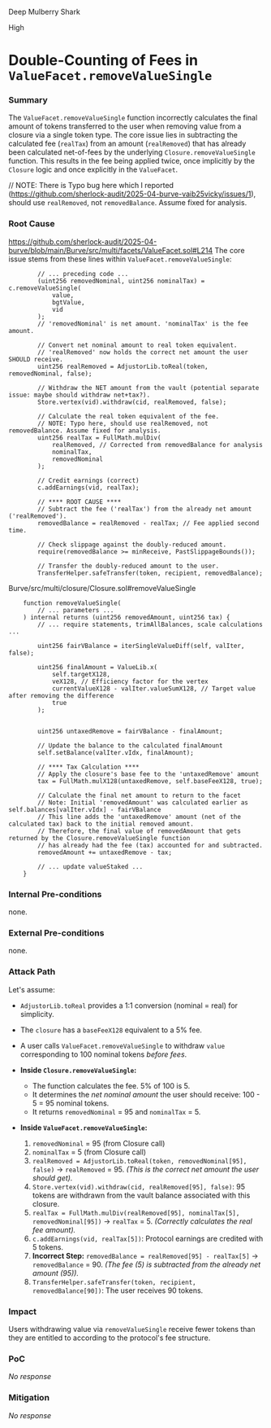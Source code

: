 Deep Mulberry Shark

High

# Double-Counting of Fees in `ValueFacet.removeValueSingle`

### Summary

The `ValueFacet.removeValueSingle` function incorrectly calculates the final amount of tokens transferred to the user when removing value from a closure via a single token type. The core issue lies in subtracting the calculated fee (`realTax`) from an amount (`realRemoved`) that has already been calculated net-of-fees by the underlying `Closure.removeValueSingle` function. This results in the fee being applied twice, once implicitly by the `Closure` logic and once explicitly in the `ValueFacet`.

// NOTE: There is Typo bug here which I reported (https://github.com/sherlock-audit/2025-04-burve-vaib25vicky/issues/1),  should use `realRemoved`, not `removedBalance`. Assume fixed for analysis.


### Root Cause

https://github.com/sherlock-audit/2025-04-burve/blob/main/Burve/src/multi/facets/ValueFacet.sol#L214
The core issue stems from these lines within `ValueFacet.removeValueSingle`: 

```solidity
        // ... preceding code ...
        (uint256 removedNominal, uint256 nominalTax) = c.removeValueSingle(
            value,
            bgtValue,
            vid
        );
        // 'removedNominal' is net amount. 'nominalTax' is the fee amount.

        // Convert net nominal amount to real token equivalent.
        // 'realRemoved' now holds the correct net amount the user SHOULD receive.
        uint256 realRemoved = AdjustorLib.toReal(token, removedNominal, false);

        // Withdraw the NET amount from the vault (potential separate issue: maybe should withdraw net+tax?).
        Store.vertex(vid).withdraw(cid, realRemoved, false);

        // Calculate the real token equivalent of the fee.
        // NOTE: Typo here, should use realRemoved, not removedBalance. Assume fixed for analysis.
        uint256 realTax = FullMath.mulDiv(
            realRemoved, // Corrected from removedBalance for analysis
            nominalTax,
            removedNominal
        );

        // Credit earnings (correct)
        c.addEarnings(vid, realTax);

        // **** ROOT CAUSE ****
        // Subtract the fee ('realTax') from the already net amount ('realRemoved').
        removedBalance = realRemoved - realTax; // Fee applied second time.

        // Check slippage against the doubly-reduced amount.
        require(removedBalance >= minReceive, PastSlippageBounds());

        // Transfer the doubly-reduced amount to the user.
        TransferHelper.safeTransfer(token, recipient, removedBalance);
```

Burve/src/multi/closure/Closure.sol#removeValueSingle

```solidity
    function removeValueSingle(
        // ... parameters ...
    ) internal returns (uint256 removedAmount, uint256 tax) {
        // ... require statements, trimAllBalances, scale calculations ...

        uint256 fairVBalance = iterSingleValueDiff(self, valIter, false);

        uint256 finalAmount = ValueLib.x(
            self.targetX128,
            veX128, // Efficiency factor for the vertex
            currentValueX128 - valIter.valueSumX128, // Target value after removing the difference
            true
        );

       
        uint256 untaxedRemove = fairVBalance - finalAmount;

        // Update the balance to the calculated finalAmount
        self.setBalance(valIter.vIdx, finalAmount);

        // **** Tax Calculation ****
        // Apply the closure's base fee to the 'untaxedRemove' amount
        tax = FullMath.mulX128(untaxedRemove, self.baseFeeX128, true);

        // Calculate the final net amount to return to the facet
        // Note: Initial 'removedAmount' was calculated earlier as self.balances[valIter.vIdx] - fairVBalance
        // This line adds the 'untaxedRemove' amount (net of the calculated tax) back to the initial removed amount.
        // Therefore, the final value of removedAmount that gets returned by the Closure.removeValueSingle function 
        // has already had the fee (tax) accounted for and subtracted.
        removedAmount += untaxedRemove - tax;

        // ... update valueStaked ...
    }
```
### Internal Pre-conditions

none.

### External Pre-conditions

none.

### Attack Path

Let's assume:
*   `AdjustorLib.toReal` provides a 1:1 conversion (nominal = real) for simplicity.
*   The `closure` has a `baseFeeX128` equivalent to a 5% fee.
*   A user calls `ValueFacet.removeValueSingle` to withdraw `value` corresponding to 100 nominal tokens *before fees*.

*   **Inside `Closure.removeValueSingle`:**
    *   The function calculates the fee. 5% of 100 is 5.
    *   It determines the *net nominal amount* the user should receive: 100 - 5 = 95 nominal tokens.
    *   It returns `removedNominal` = 95 and `nominalTax` = 5.

*   **Inside `ValueFacet.removeValueSingle`:**
    1.  `removedNominal` = 95 (from Closure call)
    2.  `nominalTax` = 5 (from Closure call)
    3.  `realRemoved = AdjustorLib.toReal(token, removedNominal[95], false)` -> `realRemoved` = 95. *(This is the correct net amount the user should get).*
    4.  `Store.vertex(vid).withdraw(cid, realRemoved[95], false)`: 95 tokens are withdrawn from the vault balance associated with this closure.
    5.  `realTax = FullMath.mulDiv(realRemoved[95], nominalTax[5], removedNominal[95])` -> `realTax` = 5. *(Correctly calculates the real fee amount).*
    6.  `c.addEarnings(vid, realTax[5])`: Protocol earnings are credited with 5 tokens.
    7.  **Incorrect Step:** `removedBalance = realRemoved[95] - realTax[5]` -> `removedBalance` = 90. *(The fee (5) is subtracted from the already net amount (95)).*
    8.  `TransferHelper.safeTransfer(token, recipient, removedBalance[90])`: The user receives 90 tokens.

### Impact

Users withdrawing value via `removeValueSingle` receive fewer tokens than they are entitled to according to the protocol's fee structure.

### PoC

_No response_

### Mitigation

_No response_